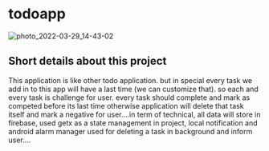 # todoapp

![photo_2022-03-29_14-43-02](https://user-images.githubusercontent.com/48110834/160578274-365e2964-da64-472d-87f3-39cc18f3d207.jpg)


## Short details about this project



This application is like other todo application. but in special every task we add in to this app will have a last time (we can customize that). so each and every task is challenge for user. every task should complete and mark as competed before its last time otherwise application will delete that task itself and mark a negative for user....in term of technical, all data will store in firebase, used getx as a state management in project,  local notification and android alarm manager used for deleting a task in background and inform user....




